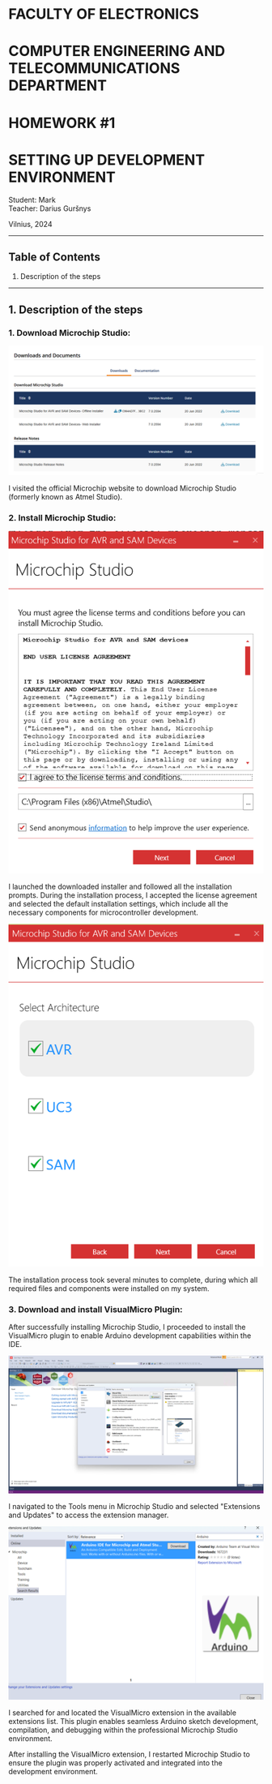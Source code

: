 # FACULTY OF ELECTRONICS
# COMPUTER ENGINEERING AND TELECOMMUNICATIONS DEPARTMENT

# HOMEWORK #1
# SETTING UP DEVELOPMENT ENVIRONMENT

Student: Mark  
Teacher: Darius Guršnys

Vilnius, 2024

---

## Table of Contents

1. Description of the steps

---

## 1. Description of the steps

### 1. Download Microchip Studio:

![Microchip Studio download page](1.png)

I visited the official Microchip website to download Microchip Studio (formerly known as Atmel Studio).

### 2. Install Microchip Studio:

![Microchip Studio installation wizard](2.png)

I launched the downloaded installer and  followed all the installation prompts. During the installation process, I accepted the license agreement and selected the default installation settings, which include all the necessary components for microcontroller development.

![Installation progress](3.png)

The installation process took several minutes to complete, during which all required files and components were installed on my system.

### 3. Download and install VisualMicro Plugin:

After successfully installing Microchip Studio, I proceeded to install the VisualMicro plugin to enable Arduino development capabilities within the IDE.

![Extensions and Updates menu](4.png)

I navigated to the Tools menu in Microchip Studio and selected "Extensions and Updates" to access the extension manager.

![VisualMicro extension](5.png)

I searched for and located the VisualMicro extension in the available extensions list. This plugin enables seamless Arduino sketch development, compilation, and debugging within the professional Microchip Studio environment.

After installing the VisualMicro extension, I restarted Microchip Studio to ensure the plugin was properly activated and integrated into the development environment.


